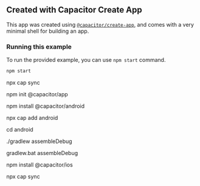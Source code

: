 ## Created with Capacitor Create App

This app was created using [`@capacitor/create-app`](https://github.com/ionic-team/create-capacitor-app),
and comes with a very minimal shell for building an app.

### Running this example

To run the provided example, you can use `npm start` command.

```bash
npm start
```
npx cap sync

npm init @capacitor/app

npm install @capacitor/android

npx cap add android

cd android

./gradlew assembleDebug

gradlew.bat assembleDebug

npm install @capacitor/ios

npx cap sync
